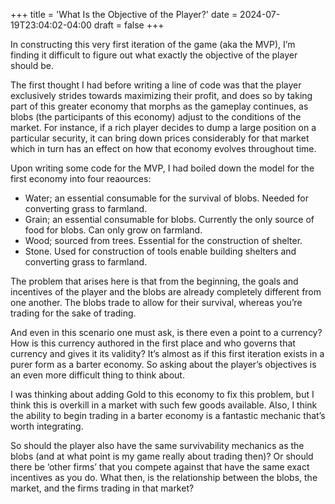 +++
title = 'What Is the Objective of the Player?'
date = 2024-07-19T23:04:02-04:00
draft = false
+++

In constructing this very first iteration of the game (aka the MVP), I’m finding it difficult to figure out what exactly the objective of the player should be.

The first thought I had before writing a line of code was that the player exclusively strides towards maximizing their profit, and does so by taking part of this greater economy that morphs as the gameplay continues, as blobs (the participants of this economy) adjust to the conditions of the market. For instance, if a rich player decides to dump a large position on a particular security, it can bring down prices considerably for that market which in turn has an effect on how that economy evolves throughout time.

Upon writing some code for the MVP, I had boiled down the model for the first economy into four reaources:

- Water; an essential consumable for the survival of blobs. Needed for converting grass to farmland.
- Grain; an essential consumable for blobs. Currently the only source of food for blobs. Can only grow on farmland.
- Wood; sourced from trees. Essential for the construction of shelter.
- Stone. Used for construction of tools enable building shelters and converting grass to farmland.

The problem that arises here is that from the beginning, the goals and incentives of the player and the blobs are already completely different from one another. The blobs trade to allow for their survival, whereas you’re trading for the sake of trading.

And even in this scenario one must ask, is there even a point to a currency? How is this currency authored in the first place and who governs that currency and gives it its validity? It’s almost as if this first iteration exists in a purer form as a barter economy. So asking about the player’s objectives is an even more difficult thing to think about.

I was thinking about adding Gold to this economy to fix this problem, but I think this is overkill in a market with such few goods available. Also, I think the ability to begin trading in a barter economy is a fantastic mechanic that’s worth integrating.

So should the player also have the same survivability mechanics as the blobs (and at what point is my game really about trading then)? Or should there be ‘other firms’ that you compete against that have the same exact incentives as you do. What then, is the relationship between the blobs, the market, and the firms trading in that market?
